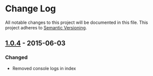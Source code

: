 # Change Log
All notable changes to this project will be documented in this file.
This project adheres to [Semantic Versioning](http://semver.org/).

## [1.0.4] - 2015-06-03
### Changed
* Removed console logs in index

[1.0.4]: https://github.com/chelm/mapnik-tiles/releases/tag/v1.0.4


